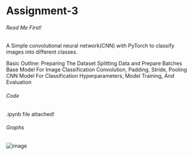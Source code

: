 # Assignment-3

###### Read Me First! ######

A Simple convolutional neural network(CNN) with PyTorch to classify images into different classes.

Basic Outline:
Preparing The Dataset
Splitting Data and Prepare Batches
Base Model For Image Classification
Convolution, Padding, Stride, Pooling
CNN Model For Classification
Hyperparameters, Model Training, And Evaluation

###### Code ######
.ipynb file attached!

###### Graphs ######
![image](https://user-images.githubusercontent.com/77117968/208744276-2c69b0cc-6c5e-4ccc-b83a-1b5a5206369b.png)

